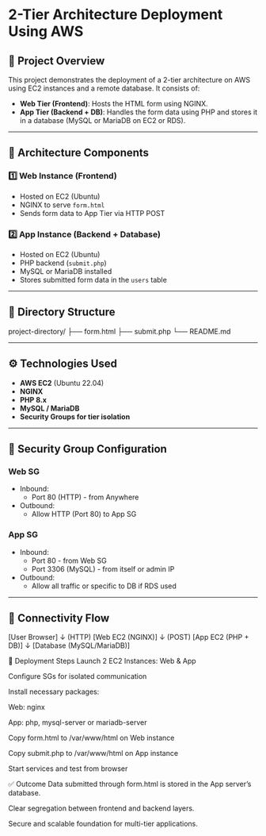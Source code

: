 # 2-Tier Architecture Deployment Using AWS

## 📌 Project Overview

This project demonstrates the deployment of a 2-tier architecture on AWS using EC2 instances and a remote database. It consists of:

- **Web Tier (Frontend)**: Hosts the HTML form using NGINX.
- **App Tier (Backend + DB)**: Handles the form data using PHP and stores it in a database (MySQL or MariaDB on EC2 or RDS).

---

## 📂 Architecture Components

### 1️⃣ Web Instance (Frontend)
- Hosted on EC2 (Ubuntu)
- NGINX to serve `form.html`
- Sends form data to App Tier via HTTP POST

### 2️⃣ App Instance (Backend + Database)
- Hosted on EC2 (Ubuntu)
- PHP backend (`submit.php`)
- MySQL or MariaDB installed
- Stores submitted form data in the `users` table

---

## 📁 Directory Structure

project-directory/
├── form.html
├── submit.php
└── README.md


---

## ⚙️ Technologies Used

- **AWS EC2** (Ubuntu 22.04)
- **NGINX**
- **PHP 8.x**
- **MySQL / MariaDB**
- **Security Groups for tier isolation**

---

## 🔐 Security Group Configuration

### Web SG
- Inbound:
  - Port 80 (HTTP) - from Anywhere
- Outbound:
  - Allow HTTP (Port 80) to App SG

### App SG
- Inbound:
  - Port 80 - from Web SG
  - Port 3306 (MySQL) - from itself or admin IP
- Outbound:
  - Allow all traffic or specific to DB if RDS used

---

## 🧩 Connectivity Flow

[User Browser]
↓ (HTTP)
[Web EC2 (NGINX)]
↓ (POST)
[App EC2 (PHP + DB)]
↓
[Database (MySQL/MariaDB)]

🚀 Deployment Steps
Launch 2 EC2 Instances: Web & App

Configure SGs for isolated communication

Install necessary packages:

Web: nginx

App: php, mysql-server or mariadb-server

Copy form.html to /var/www/html on Web instance

Copy submit.php to /var/www/html on App instance

Start services and test from browser

✅ Outcome
Data submitted through form.html is stored in the App server’s database.

Clear segregation between frontend and backend layers.

Secure and scalable foundation for multi-tier applications.

